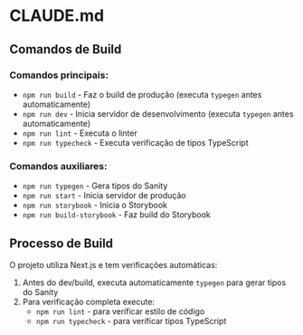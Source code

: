 # CLAUDE.md

## Comandos de Build

### Comandos principais:
- `npm run build` - Faz o build de produção (executa `typegen` antes automaticamente)
- `npm run dev` - Inicia servidor de desenvolvimento (executa `typegen` antes automaticamente)
- `npm run lint` - Executa o linter
- `npm run typecheck` - Executa verificação de tipos TypeScript

### Comandos auxiliares:
- `npm run typegen` - Gera tipos do Sanity
- `npm run start` - Inicia servidor de produção
- `npm run storybook` - Inicia o Storybook
- `npm run build-storybook` - Faz build do Storybook

## Processo de Build

O projeto utiliza Next.js e tem verificações automáticas:
1. Antes do dev/build, executa automaticamente `typegen` para gerar tipos do Sanity
2. Para verificação completa execute:
   - `npm run lint` - para verificar estilo de código
   - `npm run typecheck` - para verificar tipos TypeScript